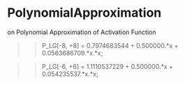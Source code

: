 # PolynomialApproximation
on Polynomial Approximation of Activation Function

>> P_LG[-8, +8] = 0.7974683544 + 0.500000.*x + 0.0563686709.*x.*x;  

>> P_LG[-6, +6] = 1.1110537229 + 0.500000.*x + 0.054235537.*x.*x;

